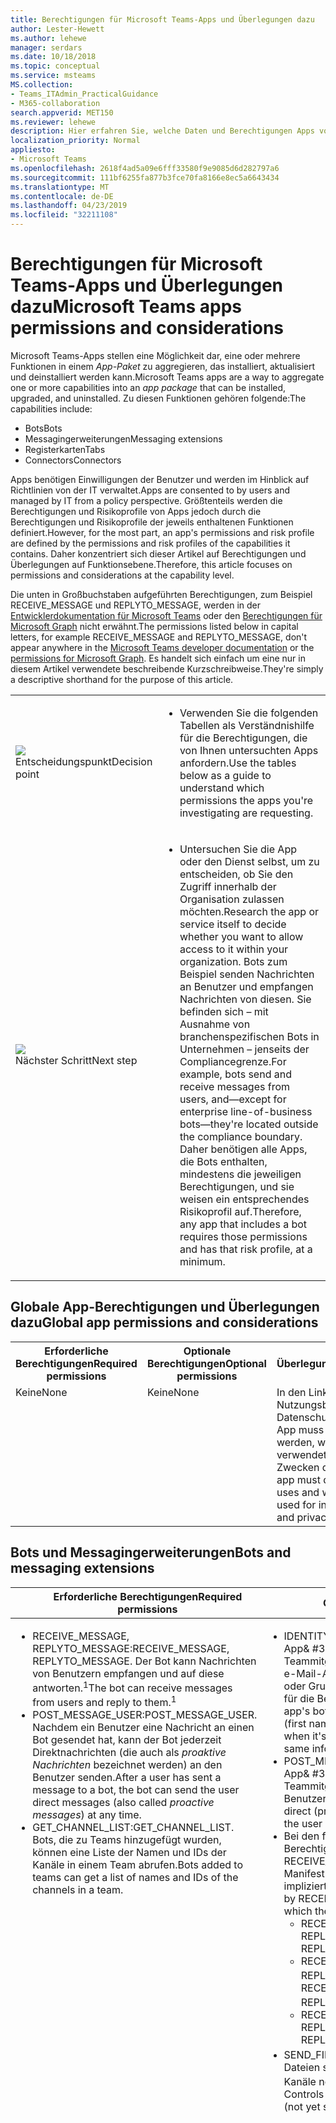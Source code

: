 ```yaml
---
title: Berechtigungen für Microsoft Teams-Apps und Überlegungen dazu
author: Lester-Hewett
ms.author: lehewe
manager: serdars
ms.date: 10/18/2018
ms.topic: conceptual
ms.service: msteams
MS.collection:
- Teams_ITAdmin_PracticalGuidance
- M365-collaboration
search.appverid: MET150
ms.reviewer: lehewe
description: Hier erfahren Sie, welche Daten und Berechtigungen Apps von Ihrer Organisation anfordern.
localization_priority: Normal
appliesto:
- Microsoft Teams
ms.openlocfilehash: 2618f4ad5a09e6fff33580f9e9085d6d282797a6
ms.sourcegitcommit: 111bf6255fa877b3fce70fa8166e8ec5a6643434
ms.translationtype: MT
ms.contentlocale: de-DE
ms.lasthandoff: 04/23/2019
ms.locfileid: "32211108"
---
```

# <a name="microsoft-teams-apps-permissions-and-considerations"></a><span data-ttu-id="aca8b-103">Berechtigungen für Microsoft Teams-Apps und Überlegungen dazu</span><span class="sxs-lookup"><span data-stu-id="aca8b-103">Microsoft Teams apps permissions and considerations</span></span>

<span data-ttu-id="aca8b-104">Microsoft Teams-Apps stellen eine Möglichkeit dar, eine oder mehrere Funktionen in einem _App-Paket_ zu aggregieren, das installiert, aktualisiert und deinstalliert werden kann.</span><span class="sxs-lookup"><span data-stu-id="aca8b-104">Microsoft Teams apps are a way to aggregate one or more capabilities into an _app package_ that can be installed, upgraded, and uninstalled.</span></span> <span data-ttu-id="aca8b-105">Zu diesen Funktionen gehören folgende:</span><span class="sxs-lookup"><span data-stu-id="aca8b-105">The capabilities include:</span></span>

-   <span data-ttu-id="aca8b-106">Bots</span><span class="sxs-lookup"><span data-stu-id="aca8b-106">Bots</span></span>
-   <span data-ttu-id="aca8b-107">Messagingerweiterungen</span><span class="sxs-lookup"><span data-stu-id="aca8b-107">Messaging extensions</span></span>
-   <span data-ttu-id="aca8b-108">Registerkarten</span><span class="sxs-lookup"><span data-stu-id="aca8b-108">Tabs</span></span>
-   <span data-ttu-id="aca8b-109">Connectors</span><span class="sxs-lookup"><span data-stu-id="aca8b-109">Connectors</span></span>

<span data-ttu-id="aca8b-110">Apps benötigen Einwilligungen der Benutzer und werden im Hinblick auf Richtlinien von der IT verwaltet.</span><span class="sxs-lookup"><span data-stu-id="aca8b-110">Apps are consented to by users and managed by IT from a policy perspective.</span></span> <span data-ttu-id="aca8b-111">Größtenteils werden die Berechtigungen und Risikoprofile von Apps jedoch durch die Berechtigungen und Risikoprofile der jeweils enthaltenen Funktionen definiert.</span><span class="sxs-lookup"><span data-stu-id="aca8b-111">However, for the most part, an app's permissions and risk profile are defined by the permissions and risk profiles of the capabilities it contains.</span></span> <span data-ttu-id="aca8b-112">Daher konzentriert sich dieser Artikel auf Berechtigungen und Überlegungen auf Funktionsebene.</span><span class="sxs-lookup"><span data-stu-id="aca8b-112">Therefore, this article focuses on permissions and considerations at the capability level.</span></span>

<span data-ttu-id="aca8b-113">Die unten in Großbuchstaben aufgeführten Berechtigungen, zum Beispiel RECEIVE_MESSAGE und REPLYTO_MESSAGE, werden in der [Entwicklerdokumentation für Microsoft Teams](https://aka.ms/teamsdevdocs) oder den [Berechtigungen für Microsoft Graph](https://developer.microsoft.com/graph/docs/concepts/permissions_reference) nicht erwähnt.</span><span class="sxs-lookup"><span data-stu-id="aca8b-113">The permissions listed below in capital letters, for example RECEIVE_MESSAGE and REPLYTO_MESSAGE, don't appear anywhere in the [Microsoft Teams developer documentation](https://aka.ms/teamsdevdocs) or the [permissions for Microsoft Graph](https://developer.microsoft.com/graph/docs/concepts/permissions_reference).</span></span> <span data-ttu-id="aca8b-114">Es handelt sich einfach um eine nur in diesem Artikel verwendete beschreibende Kurzschreibweise.</span><span class="sxs-lookup"><span data-stu-id="aca8b-114">They're simply a descriptive shorthand for the purpose of this article.</span></span>


|    |     |
|-----------|------------|
| ![](media/audio_conferencing_image7.png) <br/><span data-ttu-id="aca8b-115">Entscheidungspunkt</span><span class="sxs-lookup"><span data-stu-id="aca8b-115">Decision point</span></span>|<ul><li><span data-ttu-id="aca8b-116">Verwenden Sie die folgenden Tabellen als Verständnishilfe für die Berechtigungen, die von Ihnen untersuchten Apps anfordern.</span><span class="sxs-lookup"><span data-stu-id="aca8b-116">Use the tables below as a guide to understand which permissions the apps you're investigating are requesting.</span></span></li></ul> |
| ![](media/audio_conferencing_image9.png)<br/><span data-ttu-id="aca8b-117">Nächster Schritt</span><span class="sxs-lookup"><span data-stu-id="aca8b-117">Next step</span></span>|<ul><li><span data-ttu-id="aca8b-118">Untersuchen Sie die App oder den Dienst selbst, um zu entscheiden, ob Sie den Zugriff innerhalb der Organisation zulassen möchten.</span><span class="sxs-lookup"><span data-stu-id="aca8b-118">Research the app or service itself to decide whether you want to allow access to it within your organization.</span></span> <span data-ttu-id="aca8b-119">Bots zum Beispiel senden Nachrichten an Benutzer und empfangen Nachrichten von diesen. Sie befinden sich – mit Ausnahme von branchenspezifischen Bots in Unternehmen – jenseits der Compliancegrenze.</span><span class="sxs-lookup"><span data-stu-id="aca8b-119">For example, bots send and receive messages from users, and—except for enterprise line-of-business bots—they're located outside the compliance boundary.</span></span> <span data-ttu-id="aca8b-120">Daher benötigen alle Apps, die Bots enthalten, mindestens die jeweiligen Berechtigungen, und sie weisen ein entsprechendes Risikoprofil auf.</span><span class="sxs-lookup"><span data-stu-id="aca8b-120">Therefore, any app that includes a bot requires those permissions and has that risk profile, at a minimum.</span></span> </li></ul>|

## <a name="global-app-permissions-and-considerations"></a><span data-ttu-id="aca8b-121">Globale App-Berechtigungen und Überlegungen dazu</span><span class="sxs-lookup"><span data-stu-id="aca8b-121">Global app permissions and considerations</span></span>

<table>
  <tr>
    <th width="25%"><span data-ttu-id="aca8b-122">Erforderliche Berechtigungen</span><span class="sxs-lookup"><span data-stu-id="aca8b-122">Required permissions</span></span></th>
    <th width="25%"><span data-ttu-id="aca8b-123">Optionale Berechtigungen</span><span class="sxs-lookup"><span data-stu-id="aca8b-123">Optional permissions</span></span></th>
    <th width="50%"><span data-ttu-id="aca8b-124">Überlegungen</span><span class="sxs-lookup"><span data-stu-id="aca8b-124">Considerations</span></span></th>
  </tr>
  <tr>
    <td valign="top"><span data-ttu-id="aca8b-125">Keine</span><span class="sxs-lookup"><span data-stu-id="aca8b-125">None</span></span></td>
    <td valign="top"><span data-ttu-id="aca8b-126">Keine</span><span class="sxs-lookup"><span data-stu-id="aca8b-126">None</span></span></td>
    <td valign="top"><span data-ttu-id="aca8b-127">In den Links zu den Nutzungsbedingungen und Datenschutzrichtlinien einer App muss offengelegt werden, welche Daten die App verwendet und zu welchen Zwecken dies geschieht.</span><span class="sxs-lookup"><span data-stu-id="aca8b-127">An app must disclose what data it uses and what the data is used for in its terms of use and privacy policy links.</span></span></td>
  </tr>
</table>

## <a name="bots-and-messaging-extensions"></a><span data-ttu-id="aca8b-128">Bots und Messagingerweiterungen</span><span class="sxs-lookup"><span data-stu-id="aca8b-128">Bots and messaging extensions</span></span>

<table>
 <thead>
  <tr>
    <th width="0.5%"></th>
    <th width="24.5%"><span data-ttu-id="aca8b-129">Erforderliche Berechtigungen</span><span class="sxs-lookup"><span data-stu-id="aca8b-129">Required permissions</span></span></th>
    <th width="25%"><span data-ttu-id="aca8b-130">Optionale Berechtigungen</span><span class="sxs-lookup"><span data-stu-id="aca8b-130">Optional permissions</span></span></th>
    <th width="50%"><span data-ttu-id="aca8b-131">Überlegungen</span><span class="sxs-lookup"><span data-stu-id="aca8b-131">Considerations</span></span></th>
  </tr>
</thead>
<tbody>
   <tr>
    <td valign="top" colspan="2"><ul><li>   <span data-ttu-id="aca8b-132">RECEIVE_MESSAGE, REPLYTO_MESSAGE:</span><span class="sxs-lookup"><span data-stu-id="aca8b-132">RECEIVE_MESSAGE, REPLYTO_MESSAGE.</span></span> <span data-ttu-id="aca8b-133">Der Bot kann Nachrichten von Benutzern empfangen und auf diese antworten.<sup>1</sup></span><span class="sxs-lookup"><span data-stu-id="aca8b-133">The bot can receive messages from users and reply to them.<sup>1</sup></span></span></li><li><span data-ttu-id="aca8b-134">POST_MESSAGE_USER:</span><span class="sxs-lookup"><span data-stu-id="aca8b-134">POST_MESSAGE_USER.</span></span> <span data-ttu-id="aca8b-135">Nachdem ein Benutzer eine Nachricht an einen Bot gesendet hat, kann der Bot jederzeit Direktnachrichten (die auch als <em>proaktive Nachrichten</em> bezeichnet werden) an den Benutzer senden.</span><span class="sxs-lookup"><span data-stu-id="aca8b-135">After a user has sent a message to a bot, the bot can send the user direct messages (also called <em>proactive messages</em>) at any time.</span></span></li><li><span data-ttu-id="aca8b-136">GET_CHANNEL_LIST:</span><span class="sxs-lookup"><span data-stu-id="aca8b-136">GET_CHANNEL_LIST.</span></span> <span data-ttu-id="aca8b-137">Bots, die zu Teams hinzugefügt wurden, können eine Liste der Namen und IDs der Kanäle in einem Team abrufen.</span><span class="sxs-lookup"><span data-stu-id="aca8b-137">Bots added to teams can get a list of names and IDs of the channels in a team.</span></span></li></ul></td>
    <td valign="top"><ul><li><span data-ttu-id="aca8b-138">IDENTITY:</span><span class="sxs-lookup"><span data-stu-id="aca8b-138">IDENTITY.</span></span> <span data-ttu-id="aca8b-139">Wenn It& #39; s verwendet in einem Kanal, der App& #39; s Bots können grundlegende Identitätsinformationen Teammitglieder (Vorname, Nachname, User principal Name [, UPN], e-Mail-Adresse); zugreifen Wenn It& #39; s in einer persönlichen oder Gruppenchat, den Robot verwendet die gleiche Informationen für die Benutzer zugreifen kann.</span><span class="sxs-lookup"><span data-stu-id="aca8b-139">When it&#39;s used in a channel, the app&#39;s bots can access basic identity information of team members (first name, last name, user principal name [UPN], email address); when it&#39;s used in a personal or group chat, the bot can access the same information for those users.</span></span></li><li> <span data-ttu-id="aca8b-140">POST_MESSAGE_TEAM:</span><span class="sxs-lookup"><span data-stu-id="aca8b-140">POST_MESSAGE_TEAM.</span></span> <span data-ttu-id="aca8b-141">Ermöglicht eine App& #39; s Bots direkte (proaktive) Nachrichten an jedes Teammitglied zu einem beliebigen Zeitpunkt senden, selbst wenn der Benutzer hat den Robot vor nie Sprach.</span><span class="sxs-lookup"><span data-stu-id="aca8b-141">Allows an app&#39;s bots to send direct (proactive) messages to any team member at any time, even if the user has never talked to the bot before.</span></span></li><li><span data-ttu-id="aca8b-142">Bei den folgenden Berechtigungen handelt es sich nicht um explizite Berechtigungen. Diese Berechtigungen werden durch RECEIVE_MESSAGE und REPLYTO_MESSAGE und durch die im Manifest deklarierten Bereiche, in denen die Bots verwendet werden, impliziert.</span><span class="sxs-lookup"><span data-stu-id="aca8b-142">The following are not explicit permissions, but are implied by RECEIVE_MESSAGE and REPLYTO_MESSAGE and the scopes into which the bots can be used, declared in the manifest:</span></span> <ul><li><span data-ttu-id="aca8b-143">RECEIVE_MESSAGE_PERSONAL, REPLYTO_MESSAGE_PERSONAL</span><span class="sxs-lookup"><span data-stu-id="aca8b-143">RECEIVE_MESSAGE_PERSONAL, REPLYTO_MESSAGE_PERSONAL</span></span></li><li><span data-ttu-id="aca8b-144">RECEIVE_MESSAGE_GROUPCHAT, REPLYTO_MESSAGE_GROUPCHAT<sup>2</sup> </span><span class="sxs-lookup"><span data-stu-id="aca8b-144">RECEIVE_MESSAGE_GROUPCHAT, REPLYTO_MESSAGE_GROUPCHAT<sup>2</sup> </span></span></li><li><span data-ttu-id="aca8b-145">RECEIVE_MESSAGE_TEAM, REPLYTO_MESSAGE_TEAM</span><span class="sxs-lookup"><span data-stu-id="aca8b-145">RECEIVE_MESSAGE_TEAM, REPLYTO_MESSAGE_TEAM</span></span></li></ul><li><span data-ttu-id="aca8b-146">SEND_FILES, RECEIVE_FILES:<sup>3</sup> Steuert, ob ein Bot in privaten Chats Dateien senden und empfangen kann. (Wird für Gruppen-Chats oder Kanäle noch nicht unterstützt.)</span><span class="sxs-lookup"><span data-stu-id="aca8b-146">SEND_FILES, RECEIVE_FILES.<sup>3</sup> Controls whether a bot can send and receive files in personal chat (not yet supported for group chat or channels).</span></span></li></ul></td>
    <td valign="top"><ul><li><span data-ttu-id="aca8b-147">Bots haben nur Zugriff auf Teams welche They& #39; Ve wurden hinzugefügt oder für Benutzer, die sie installiert haben.</span><span class="sxs-lookup"><span data-stu-id="aca8b-147">Bots only have access to teams to which they&#39;ve been added or to users who have installed them.</span></span></li><li><span data-ttu-id="aca8b-148">Bots nur empfangen von Nachrichten in welche They& #39; re erwähnten explizit durch Benutzer.</span><span class="sxs-lookup"><span data-stu-id="aca8b-148">Bots only receive messages in which they&#39;re explicitly mentioned by users.</span></span> <span data-ttu-id="aca8b-149">Diese Daten verlassen das Unternehmensnetzwerk.</span><span class="sxs-lookup"><span data-stu-id="aca8b-149">This data leaves the corporate network.</span></span></li><li>    <span data-ttu-id="aca8b-150">Bots können nur an Unterhaltungen in welche They& #39 Antworten; re erwähnten.</span><span class="sxs-lookup"><span data-stu-id="aca8b-150">Bots can only reply to conversations in which they&#39;re mentioned.</span></span></li><li><span data-ttu-id="aca8b-151">Nachdem ein Benutzer hat mit einem Bot, wenn der Bot, User& #39 speichert conversed; s-ID, sie können diesen Benutzer direkte Nachrichten senden können Sie jederzeit.</span><span class="sxs-lookup"><span data-stu-id="aca8b-151">After a user has conversed with a bot, if the bot stores that user&#39;s ID, it can send that user direct messages at any time.</span></span> </li><li><span data-ttu-id="aca8b-152">Botnachrichten können theoretisch Links zu Phishing- oder Malwarewebsites enthalten, aber Bots können von Benutzern, von Mandantenadministratoren oder global von Microsoft blockiert werden.</span><span class="sxs-lookup"><span data-stu-id="aca8b-152">It is theoretically possible for bot messages to contain links to phishing or malware sites, but bots can be blocked by the user, the tenant admin, or globally by Microsoft.</span></span> </li><li><span data-ttu-id="aca8b-153">Ein Bot kann sehr einfache Identitätsinformationen der Teammitglieder, für die App hinzugefügt wurde, oder einzelner Benutzer in privaten Chats oder Gruppen-Chats abrufen (und möglicherweise speichern).</span><span class="sxs-lookup"><span data-stu-id="aca8b-153">A bot can retrieve (and might store) very basic identity information for the team members the app has been added to, or for individual users in personal or group chats.</span></span> <span data-ttu-id="aca8b-154">Um weitere Informationen zu diesen Benutzern abzurufen, muss der Bot sie auffordern, sich bei Azure Active Directory (Azure AD) anzumelden.</span><span class="sxs-lookup"><span data-stu-id="aca8b-154">To get further information about these users, the bot must require them to sign in to Azure Active Directory (Azure AD).</span></span> </li><li><span data-ttu-id="aca8b-155">Bots können die Liste der Kanäle in einem Team abrufen (und möglicherweise speichern). Diese Daten verlassen das Unternehmensnetzwerk.</span><span class="sxs-lookup"><span data-stu-id="aca8b-155">Bots can retrieve (and might store) the list of channels in a team; this data leaves the corporate network.</span></span> </li><li><span data-ttu-id="aca8b-156">Wenn eine Datei an einen Bot gesendet wird, verlässt sie das Unternehmensnetzwerk.</span><span class="sxs-lookup"><span data-stu-id="aca8b-156">When a file is sent to a bot, the file leaves the corporate network.</span></span> <span data-ttu-id="aca8b-157">Das Senden und Empfangen von Dateien muss vom Benutzer für jede einzelne Datei genehmigt werden.</span><span class="sxs-lookup"><span data-stu-id="aca8b-157">Sending and receiving files requires user approval for each file.</span></span> </li><li><span data-ttu-id="aca8b-158">Standardmäßig Bots Don& #39; haben die Möglichkeit, die im Auftrag des Benutzers fungiert, aber Bots können Benutzer zur Anmeldung bei Fragen. Sobald der Benutzer anmeldet, wird der Bot ein Zugriffstoken haben, mit denen sie zusätzliche Aufgaben ausführen kann.</span><span class="sxs-lookup"><span data-stu-id="aca8b-158">By default, bots don&#39;t have the ability to act on behalf of the user, but bots can ask users to sign in; as soon as the user signs in, the bot will have an access token with which it can do additional things.</span></span> <span data-ttu-id="aca8b-159">Was genau diese weiteren Aktionen umfassen, hängt von dem Bot ab und davon, wo sich der Benutzer anmeldet: Ein Bot ist eine Azure AD-App, die unter <a href="https://apps.dev.microsoft.com/">https://apps.dev.microsoft.com/</a> registriert ist und über einen eigenen Berechtigungssatz verfügen kann.</span><span class="sxs-lookup"><span data-stu-id="aca8b-159">Exactly what those additional things are depends on the bot and where the user signs in: a bot is an Azure AD app registered at <a href="https://apps.dev.microsoft.com/">https://apps.dev.microsoft.com/</a> and can have its own set of permissions.</span></span></li><li><span data-ttu-id="aca8b-160">Bots werden informiert, wenn Benutzer in einem Team hinzugefügt oder gelöscht werden.</span><span class="sxs-lookup"><span data-stu-id="aca8b-160">Bots are informed whenever users are added to or deleted from a team.</span></span></li><li><span data-ttu-id="aca8b-161">Bots Don& #39; t finden Sie unter Users& #39; IP-Adressen oder andere Verweisursprungsinformationen.</span><span class="sxs-lookup"><span data-stu-id="aca8b-161">Bots don&#39;t see users&#39; IP addresses or other referrer information.</span></span> <span data-ttu-id="aca8b-162">Alle Informationen stammen von Microsoft.</span><span class="sxs-lookup"><span data-stu-id="aca8b-162">All information comes from Microsoft.</span></span> <span data-ttu-id="aca8b-163">(Es gibt eine Ausnahme: Wenn ein Bot eine eigene Anmeldung implementiert wird, sehen die Benutzeroberfläche Anmeldung Users& #39; IP-Adressen und Verweisursprungsinformationen.)</span><span class="sxs-lookup"><span data-stu-id="aca8b-163">(There is one exception: if a bot implements its own sign-in experience, the sign-in UI will see users&#39; IP addresses and referrer information.)</span></span></li><li><span data-ttu-id="aca8b-164">Messaging-Erweiterungen, sehen andererseits, Users& #39; IP-Adressen und Verweisursprungsinformationen.</span><span class="sxs-lookup"><span data-stu-id="aca8b-164">Messaging extensions, on the other hand, do see users&#39; IP addresses and referrer information.</span></span></li><li><span data-ttu-id="aca8b-165">App-Richtlinien (und unser AppSource-Überprüfungsprozess) schreiben Vorsicht beim Bereitstellen privater Chatnachrichten für Benutzer (über die Berechtigung POST_MESSAGE_TEAM) zu legitimen Zwecken vor.</span><span class="sxs-lookup"><span data-stu-id="aca8b-165">App guidelines (and our AppSource review process) require discretion in posting personal chat messages to users (via the POST_MESSAGE_TEAM permission) for valid purposes.</span></span> <span data-ttu-id="aca8b-166">Im Fall eines Missbrauchs können Benutzer den Bot blockieren, Mandantenadministratoren können die App blockieren, und Microsoft kann Bots bei Bedarf zentral blockieren.</span><span class="sxs-lookup"><span data-stu-id="aca8b-166">In the event of abuse, users can block the bot, tenant admins can block the app, and Microsoft can block bots centrally if necessary.</span></span></li></ul></td>
</tr>
</tbody>
<tfoot>
<tr><td align="right"><span data-ttu-id="aca8b-167"><sup>1</sup></span><span class="sxs-lookup"><span data-stu-id="aca8b-167"><sup>1</sup></span></span></td><td colspan="3"><span data-ttu-id="aca8b-168">Einige Bots senden nur Nachrichten (POST_MESSAGE_USER).</span><span class="sxs-lookup"><span data-stu-id="aca8b-168">Some bots only send messages (POST_MESSAGE_USER).</span></span> <span data-ttu-id="aca8b-169">They& #39; Re gewählte &quot;Benachrichtigung nur&quot; Bots, aber der Begriff Doesn& #39; t finden Sie unter welche ein Bot zugelassen oder Aktionen nicht zulässig ist, bedeutet das, dass die Bot-Doesn& #39; t eine Gesprächs Erfahrung verfügbar machen möchten.</span><span class="sxs-lookup"><span data-stu-id="aca8b-169">They&#39;re called &quot;notification-only&quot; bots, but the term doesn&#39;t refer to what a bot is allowed or not allowed to do, it means that the bot doesn&#39;t want to expose a conversational experience.</span></span> <span data-ttu-id="aca8b-170">Teams verwendet dieses Feld, um die Funktionalität in der Benutzeroberfläche deaktivieren, die normalerweise aktiviert werden; die Bot-Isn& #39; t in welche It& #39 eingeschränkt; s dürfen im Vergleich zu Bots, die eine Gesprächs Erfahrung verfügbar machen.</span><span class="sxs-lookup"><span data-stu-id="aca8b-170">Teams uses this field to disable functionality in the UI that would ordinarily be enabled; the bot isn&#39;t restricted in what it&#39;s allowed to do compared to bots that do expose a conversational experience.</span></span></td></tr>
<tr><td align="right"><span data-ttu-id="aca8b-171"><sup>2</sup></span><span class="sxs-lookup"><span data-stu-id="aca8b-171"><sup>2</sup></span></span></td><td colspan="3"><span data-ttu-id="aca8b-172">Zurzeit als Developer Preview verfügbar.</span><span class="sxs-lookup"><span data-stu-id="aca8b-172">Currently in Developer Preview.</span></span></td></tr>
<tr><td align="right"><span data-ttu-id="aca8b-173"><sup>3</sup></span><span class="sxs-lookup"><span data-stu-id="aca8b-173"><sup>3</sup></span></span></td><td colspan="3"><span data-ttu-id="aca8b-174">Unterliegt den <code>supportsFiles</code> boolesche Eigenschaft für das Bot-Objekt in der Datei manifest.json für die app.</span><span class="sxs-lookup"><span data-stu-id="aca8b-174">Governed by the <code>supportsFiles</code> Boolean property on the bot object in the manifest.json file for the app.</span></span></td>
</tr>
</tfoot>
</table>

> [!Note]
> <ul><li><span data-ttu-id="aca8b-175">Verfügt ein Bot eine eigene Anmeldung, es gibt eine zweite – verschiedene – Zustimmung Erfahrung beim ersten der Benutzer anmeldet.</span><span class="sxs-lookup"><span data-stu-id="aca8b-175">If a bot has its own sign-in, there's a second—different—consent experience the first time the user signs in.</span></span></li><li><span data-ttu-id="aca8b-176">Derzeit sind die Azure AD-Berechtigungen für jede der Funktionen innerhalb einer app Teams (Robot, Registerkarte, Verbinder oder messaging Erweiterung) völlig unabhängig von den hier aufgelisteten Teams Berechtigungen.</span><span class="sxs-lookup"><span data-stu-id="aca8b-176">Currently, the Azure AD permissions associated with any of the capabilities inside a Teams app (bot, tab, connector, or messaging extension) are completely separate from the Teams permissions listed here.</span></span></li></ul>


## <a name="tabs"></a><span data-ttu-id="aca8b-177">Registerkarten</span><span class="sxs-lookup"><span data-stu-id="aca8b-177">Tabs</span></span>

<span data-ttu-id="aca8b-178">Eine Registerkarte ist eine Website innerhalb Teams ausgeführt.</span><span class="sxs-lookup"><span data-stu-id="aca8b-178">A tab is a website running inside Teams.</span></span>

<table>
  <tr>
    <th width="25%"><span data-ttu-id="aca8b-179">Erforderliche Berechtigungen</span><span class="sxs-lookup"><span data-stu-id="aca8b-179">Required permissions</span></span></th>
    <th width="25%"><span data-ttu-id="aca8b-180">Optionale Berechtigungen</span><span class="sxs-lookup"><span data-stu-id="aca8b-180">Optional permissions</span></span></th>
    <th width="50%"><span data-ttu-id="aca8b-181">Überlegungen</span><span class="sxs-lookup"><span data-stu-id="aca8b-181">Considerations</span></span></th>
  </tr>
  <tr>
    <td valign="top"><span data-ttu-id="aca8b-182">SEND_AND_RECEIVE_WEB_DATA</span><span class="sxs-lookup"><span data-stu-id="aca8b-182">SEND_AND_RECEIVE_WEB_DATA</span></span></td>
    <td valign="top"><span data-ttu-id="aca8b-183">Keine (aktuell).</span><span class="sxs-lookup"><span data-stu-id="aca8b-183">None (currently).</span></span></td>
    <td valign="top"><ul><li><span data-ttu-id="aca8b-184">Das Risikoprofil für eine Registerkarte ist nahezu identisch, die gleichen Website in einer Registerkarte Browser ausgeführt.</span><span class="sxs-lookup"><span data-stu-id="aca8b-184">The risk profile for a tab is almost identical to that same website running in a browser tab.</span></span> </li><li><span data-ttu-id="aca8b-185">Eine Registerkarte ruft auch den Kontext ab, in welche It& #39; s ausgeführt, den Anmeldenamen und UPN des aktuellen Benutzers, einschließlich der Azure AD-Objekt-ID für den aktuellen Benutzer, die ID des Office 365 Gruppe in der sich befindet (wenn es sich um ein Team ist) , die Mandanten-ID und das aktuelle Gebietsschema des Benutzers.</span><span class="sxs-lookup"><span data-stu-id="aca8b-185">A tab also gets the context in which it&#39;s running, including the sign-in name and UPN of the current user, the Azure AD Object ID for the current user, the ID of the Office 365 Group in which it resides (if it's a team), the tenant ID, and the current locale of the user.</span></span> <span data-ttu-id="aca8b-186">Jedoch, um diese IDs zuordnen zu einer User& #39; s Informationen, die Registerkarte müssten der Benutzer für die Anmeldung bei Azure AD tätigen.</span><span class="sxs-lookup"><span data-stu-id="aca8b-186">However, to map these IDs to a user&#39;s information, the tab would have to make the user sign in to Azure AD.</span></span></li></ul></td>
  </tr>
  </table>

## <a name="connectors"></a><span data-ttu-id="aca8b-187">Connectors</span><span class="sxs-lookup"><span data-stu-id="aca8b-187">Connectors</span></span>

<span data-ttu-id="aca8b-188">Ein Connector sendet Nachrichten an einen Kanal beim Auftreten von Ereignissen in einem externen System.</span><span class="sxs-lookup"><span data-stu-id="aca8b-188">A connector posts messages to a channel when events in an external system occur.</span></span>

  <table>
  <tr>
    <th width="25%"><span data-ttu-id="aca8b-189">Erforderliche Berechtigungen</span><span class="sxs-lookup"><span data-stu-id="aca8b-189">Required permissions</span></span></th>
    <th width="25%"><span data-ttu-id="aca8b-190">Optionale Berechtigungen</span><span class="sxs-lookup"><span data-stu-id="aca8b-190">Optional permissions</span></span></th>
    <th width="50%"><span data-ttu-id="aca8b-191">Überlegungen</span><span class="sxs-lookup"><span data-stu-id="aca8b-191">Considerations</span></span></th>
  </tr>
  <tr>
    <td valign="top"><span data-ttu-id="aca8b-192">POST_MESSAGE_CHANNEL</span><span class="sxs-lookup"><span data-stu-id="aca8b-192">POST_MESSAGE_CHANNEL</span></span></td>
    <td valign="top"><span data-ttu-id="aca8b-193">REPLYTO_CONNECTOR_MESSAGE.</span><span class="sxs-lookup"><span data-stu-id="aca8b-193">REPLYTO_CONNECTOR_MESSAGE.</span></span> <span data-ttu-id="aca8b-194">Bestimmte Connectors unterstützen <em>bearbeitungsfähige Nachrichten</em>, die Benutzer gezielte Antworten auf die Nachricht Connector, beispielsweise durch Hinzufügen einer Antwort auf ein Problem GitHub oder Hinzufügen eines Datums zu einer Karte Trello buchen zulassen.</span><span class="sxs-lookup"><span data-stu-id="aca8b-194">Certain connectors support <em>actionable messages</em>, which allow users to post targeted replies to the connector message, for example by adding a response to a GitHub issue or adding a date to a Trello card.</span></span></td>
    <td valign="top"><ul><li><span data-ttu-id="aca8b-195">Das System, die Beiträge Connector Nachrichten Doesn& #39; t wissen, wer It& #39; s bereitstellen in oder, die Nachrichten empfängt: ist keine Informationen über den Empfänger anzugeben.</span><span class="sxs-lookup"><span data-stu-id="aca8b-195">The system that posts connector messages doesn&#39;t know who it&#39;s posting to or who receives the messages: no information about the recipient is disclosed.</span></span> <span data-ttu-id="aca8b-196">(Microsoft ist der eigentliche Empfänger, nicht für den Mandanten. Microsoft ist der tatsächlichen Post an den Kanal.)</span><span class="sxs-lookup"><span data-stu-id="aca8b-196">(Microsoft is the actual recipient, not the tenant; Microsoft does the actual post to the channel.)</span></span></li><li><span data-ttu-id="aca8b-197">Keine Daten verlässt des Firmennetzwerks befinden, wenn Connector Nachrichten an einen Kanal veröffentlicht wurden.</span><span class="sxs-lookup"><span data-stu-id="aca8b-197">No data leaves the corporate network when connector messages are posted to a channel.</span></span></li><li><span data-ttu-id="aca8b-198">Verbinder, die bearbeitungsfähige Nachrichten (REPLYTO_CONNECTOR_MESSAGE Berechtigung) auch Don& #39 unterstützen; t finden Sie unter IP-Adresse "und" Referenz Informationen; Diese Informationen sind an Microsoft gesendet, und klicken Sie dann auf HTTP-Endpunkte, die zuvor mit Microsoft im Portal Connectors registriert wurden weitergeleitet.</span><span class="sxs-lookup"><span data-stu-id="aca8b-198">Connectors that support actionable messages (REPLYTO_CONNECTOR_MESSAGE permission) also don&#39;t see IP address and referrer information; this information is sent to Microsoft and then routed to HTTP endpoints that were previously registered with Microsoft in the Connectors portal.</span></span></li><li><span data-ttu-id="aca8b-199">Jedes Mal, wenn ein Connector konfiguriert ist, wird für einen Kanal wird ein eindeutiger URL für diese Connectorinstanz erstellt.</span><span class="sxs-lookup"><span data-stu-id="aca8b-199">Each time a connector is configured for a channel, a unique URL for that connector instance is created.</span></span> <span data-ttu-id="aca8b-200">Wenn dieser Connector-Instanz gelöscht wird, kann die URL nicht mehr verwendet werden.</span><span class="sxs-lookup"><span data-stu-id="aca8b-200">If that connector instance is deleted, the URL can no longer be used.</span></span></li><li><span data-ttu-id="aca8b-201">Connector Nachrichten Can& #39; t Dateianlagen enthalten.</span><span class="sxs-lookup"><span data-stu-id="aca8b-201">Connector messages can&#39;t contain file attachments.</span></span></li><li><span data-ttu-id="aca8b-202">Connector-Instanz, die URL als Schlüssel/vertraulich behandelt werden sollte: jeder Benutzer mit, dass die URL, Nachrichten veröffentlichen kann wie eine e-Mail-Adresse.</span><span class="sxs-lookup"><span data-stu-id="aca8b-202">The connector instance URL should be treated as secret/confidential: anyone who has that URL can post to it, like an email address.</span></span> <span data-ttu-id="aca8b-203">Aus diesem Grund There& #39; s Risiko einer Spam oder Links zu Phishing oder Malware Websites.</span><span class="sxs-lookup"><span data-stu-id="aca8b-203">Therefore, there&#39;s some risk of spam or links to phishing or malware sites.</span></span> <span data-ttu-id="aca8b-204">Würde, die auftreten, können Teams Besitzer die Connector-Instanz löschen.</span><span class="sxs-lookup"><span data-stu-id="aca8b-204">If that were to happen, team owners can delete the connector instance.</span></span></li><li><span data-ttu-id="aca8b-205">Wenn der Dienst, der Connector Nachrichten waren so gefährdet werden, und starten Sie senden von Spam/Phishing/Malware Links sendet, mandantenadministrator kann verhindern, dass neue Connectorinstanzen erstellt wird und Microsoft können sie zentral blockieren.</span><span class="sxs-lookup"><span data-stu-id="aca8b-205">If the service that sends connector messages were to become compromised and start sending spam/phishing/malware links, a tenant administrator can prevent new connector instances from being created and Microsoft can block them centrally.</span></span></li></ul></td>
  </tr>
</table>

> [!Note]
> <span data-ttu-id="aca8b-206">Es ist nicht wissen, welche Konnektoren bearbeitungsfähige Nachrichten (REPLYTO_CONNECTOR_MESSAGE Berechtigung) unterstützt derzeit möglich.</span><span class="sxs-lookup"><span data-stu-id="aca8b-206">It's not currently possible to know which connectors support actionable messages (REPLYTO_CONNECTOR_MESSAGE permission).</span></span>


## <a name="outgoing-webhooks"></a><span data-ttu-id="aca8b-207">Ausgehende webhooks</span><span class="sxs-lookup"><span data-stu-id="aca8b-207">Outgoing webhooks</span></span>

<span data-ttu-id="aca8b-208">_Ausgehende Webhooks_ werden während der Bearbeitung durch Team Besitzer oder Teammitglieder erstellt, wenn Sideloading für einen Mandanten aktiviert ist.</span><span class="sxs-lookup"><span data-stu-id="aca8b-208">_Outgoing webhooks_ are created on the fly by team owners or team members if sideloading is enabled for a tenant.</span></span> <span data-ttu-id="aca8b-209">Sie werden nicht die Funktionen des Teams apps. Diese Informationen sind Vollständigkeit.</span><span class="sxs-lookup"><span data-stu-id="aca8b-209">They aren't capabilities of Teams apps; this information is included for completeness.</span></span>

<table>
  <tr>
    <th width="25%"><span data-ttu-id="aca8b-210">Erforderliche Berechtigungen</span><span class="sxs-lookup"><span data-stu-id="aca8b-210">Required permissions</span></span></th>
    <th width="25%"><span data-ttu-id="aca8b-211">Optionale Berechtigungen</span><span class="sxs-lookup"><span data-stu-id="aca8b-211">Optional permissions</span></span></th>
    <th width="50%"><span data-ttu-id="aca8b-212">Überlegungen</span><span class="sxs-lookup"><span data-stu-id="aca8b-212">Considerations</span></span></th>
  </tr>
    <tr>
    <td valign="top"><span data-ttu-id="aca8b-213">RECEIVE_MESSAGE, REPLYTO_MESSAGE.</span><span class="sxs-lookup"><span data-stu-id="aca8b-213">RECEIVE_MESSAGE, REPLYTO_MESSAGE.</span></span> <span data-ttu-id="aca8b-214">Empfangen von Nachrichten von Benutzern und darauf antworten können.</span><span class="sxs-lookup"><span data-stu-id="aca8b-214">Can receive messages from users and reply to them.</span></span></td>
    <td valign="top"><span data-ttu-id="aca8b-215">Keine</span><span class="sxs-lookup"><span data-stu-id="aca8b-215">None</span></span></td>
    <td valign="top"><ul><li><span data-ttu-id="aca8b-216">Ausgehende Webhooks ähneln Bots, aber deshalb mit niedrigeren Berechtigungen haben.</span><span class="sxs-lookup"><span data-stu-id="aca8b-216">Outgoing webhooks are similar to bots but have fewer privileges.</span></span> <span data-ttu-id="aca8b-217">Sie müssen explizit, genau wie Bots angegeben werden.</span><span class="sxs-lookup"><span data-stu-id="aca8b-217">They must be explicitly mentioned, just like bots.</span></span></li><li><span data-ttu-id="aca8b-218">Wenn eine ausgehende Webhook registriert ist, wird einen <em>geheimen Schlüssel</em> generiert, sodass die ausgehende Webhook überprüfen, ob der Absender Microsoft-Teams, im Gegensatz zu einem Angreifer ist.</span><span class="sxs-lookup"><span data-stu-id="aca8b-218">When an outgoing webhook is registered, a <em>secret</em> is generated, which allows the outgoing webhook to verify that the sender is Microsoft Teams as opposed to a malicious attacker.</span></span> <span data-ttu-id="aca8b-219">Dieser Schlüssel sollte einen geheimen Schlüssel bleiben. Jeder Benutzer mit Zugriff auf die Datei kann Microsoft-Teams imitieren.</span><span class="sxs-lookup"><span data-stu-id="aca8b-219">This secret should remain a secret; anyone who has access to it can impersonate Microsoft Teams.</span></span> <span data-ttu-id="aca8b-220">Wenn der geheimen Schlüssel gefährdet ist, die ausgehende Webhook gelöscht und neu erstellt werden kann, und ein neuer geheimen Schlüssel generiert werden.</span><span class="sxs-lookup"><span data-stu-id="aca8b-220">If the secret is compromised, the outgoing webhook can be deleted and re-created, and a new secret will be generated.</span></span></li><li><span data-ttu-id="aca8b-221">Obwohl It& #39; s möglich, erstellen Sie eine ausgehende Webhook, Doesn& #39; t den geheimen Schlüssel, es wird empfohlen, ihn zu überprüfen.</span><span class="sxs-lookup"><span data-stu-id="aca8b-221">Although it&#39;s possible to create an outgoing webhook that doesn&#39;t validate the secret, we recommend against it.</span></span></li><li><span data-ttu-id="aca8b-222">Außer empfangen und Beantworten von Nachrichten, ausgehende Webhooks Can& #39; nicht viel t: sie Can& #39; t proaktiv Nachrichten senden sie Can& #39; t senden oder Empfangen von Dateien, sie Can& #39; t andere Dinge, die Bots empfangen und beantworten Sie außer können Nachrichten.</span><span class="sxs-lookup"><span data-stu-id="aca8b-222">Other than receiving and replying to messages, outgoing webhooks can&#39;t do much: they can&#39;t proactively send messages, they can&#39;t send or receive files, they can&#39;t do anything else that bots can do except receive and reply to messages.</span></span></li></ul></td>
  </tr>
</table>
